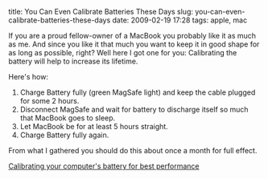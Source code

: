 title: You Can Even Calibrate Batteries These Days
slug: you-can-even-calibrate-batteries-these-days
date: 2009-02-19 17:28
tags: apple, mac

If you are a proud fellow-owner of a MacBook you probably like it as much as me. And since you like it that much you want to keep it in good shape for as long as possible, right? Well here I got one for you: Calibrating the battery will help to increase its lifetime.

Here's how:

1. Charge Battery fully (green MagSafe light) and keep the cable plugged for some 2 hours.
2. Disconnect MagSafe and wait for battery to discharge itself so much that MacBook goes to sleep.
3. Let MacBook be for at least 5 hours straight.
4. Charge Battery fully again.

From what I gathered you should do this about once a month for full effect.

[Calibrating your computer's battery for best performance](http://support.apple.com/kb/HT1490)
